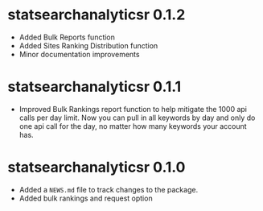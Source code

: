 # statsearchanalyticsr 0.1.2

* Added Bulk Reports function
* Added  Sites Ranking Distribution function
* Minor documentation improvements

# statsearchanalyticsr 0.1.1

* Improved Bulk Rankings report function to help mitigate the 1000 api calls per day limit. Now you can pull in all keywords by day and only do one api call for the day, no matter how many keywords your account has.

# statsearchanalyticsr 0.1.0

* Added a `NEWS.md` file to track changes to the package.
* Added bulk rankings and request option
